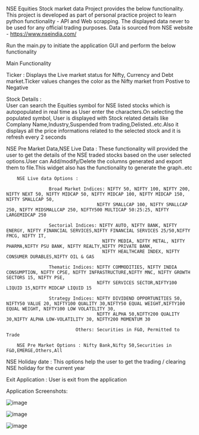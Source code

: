 NSE Equities Stock market data Project provides the below functionality. 
This project is developed as part of personal practice project to learn python functionality - API and Web scrapping. 
The displayed data never to be used for any official trading purposes.
Data is sourced from NSE website - https://www.nseindia.com/


Run the main.py to initiate the application GUI and perform the below functionality

Main Functionality

  Ticker                         : Displays the Live market status for Nifty, Currency  and Debt market.Ticker values changes the color as the Nifty market from Postive to Negative
  
  Stock Details                  :  
         User can search the Equities symbol for NSE listed stocks which is autopopulated in real time as User enter the characters.On selecting the populated symbol,
         User is displayed with Stock related details like Complany Name,Industry,Suspended from trading,Delisted..etc.Also it displays all the price informations related
         to the selected stock and it is refresh every 2 seconds
   
   NSE Pre Market Data,NSE Live Data :
        These functionality will provided the user to get the details of the NSE traded stocks based on the user selected options.User can Add/modify/Delete the columns generated 
        and export them to file.This widget also has the functionality to generate the graph..etc
        
        NSE Live data Options :
        
                    Broad Market Indices: NIFTY 50, NIFTY 100, NIFTY 200, NIFTY NEXT 50, NIFTY MIDCAP 50, NIFTY MIDCAP 100, NIFTY MIDCAP 150, NIFTY SMALLCAP 50, 
                                      NIFTY SMALLCAP 100, NIFTY SMALLCAP 250, NIFTY MIDSMALLCAP 250, NIFTY500 MULTICAP 50:25:25, NIFTY LARGEMIDCAP 250

                    Sectorial Indices: NIFTY AUTO, NIFTY BANK, NIFTY ENERGY, NIFTY FINANCIAL SERVICES,NIFTY FINANCIAL SERVICES 25/50,NIFTY FMCG, NIFTY IT, 
                                        NIFTY MEDIA, NIFTY METAL, NIFTY PHARMA,NIFTY PSU BANK, NIFTY REALTY,NIFTY PRIVATE BANK, 
                                        NIFTY HEALTHCARE INDEX, NIFTY CONSUMER DURABLES,NIFTY OIL & GAS

                    Thematic Indices: NIFTY COMMODITIES, NIFTY INDIA CONSUMPTION, NIFTY CPSE, NIFTY INFRASTRUCTURE,NIFTY MNC, NIFTY GROWTH SECTORS 15, NIFTY PSE, 
                                      NIFTY SERVICES SECTOR,NIFTY100 LIQUID 15,NIFTY MIDCAP LIQUID 15

                    Strategy Indices: NIFTY DIVIDEND OPPORTUNITIES 50, NIFTY50 VALUE 20, NIFTY100 QUALITY 30,NIFTY50 EQUAL WEIGHT,NIFTY100 EQUAL WEIGHT, NIFTY100 LOW VOLATILITY 30,
                                      NIFTY ALPHA 50,NIFTY200 QUALITY 30,NIFTY ALPHA LOW-VOLATILITY 30, NIFTY200 MOMENTUM 30

                              Others: Securities in F&O, Permitted to Trade
                              
        NSE Pre Market Options : Nifty Bank,Nifty 50,Securities in F&O,EMERGE,Others,All
        
   NSE Holiday date : This options help the user to get the trading / clearing NSE holiday for the current year
   
   Exit Application : User is exit from the application
   
   
   
   
   Application Screenshots:
   
   ![image](https://user-images.githubusercontent.com/89829307/140700128-1c3d2b7b-9354-43ad-b143-0a0f5c83aade.png)

   ![image](https://user-images.githubusercontent.com/89829307/140700365-40e7a27c-5fb4-423e-a784-0df4a02b71aa.png)
   
   ![image](https://user-images.githubusercontent.com/89829307/140700456-261fed2c-306d-4565-bfec-fd2d2124f54f.png)


   
     
